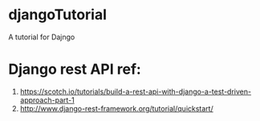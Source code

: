 # djangoTutorial
A tutorial for Dajngo

# Django rest API ref:
1. https://scotch.io/tutorials/build-a-rest-api-with-django-a-test-driven-approach-part-1
2. http://www.django-rest-framework.org/tutorial/quickstart/
